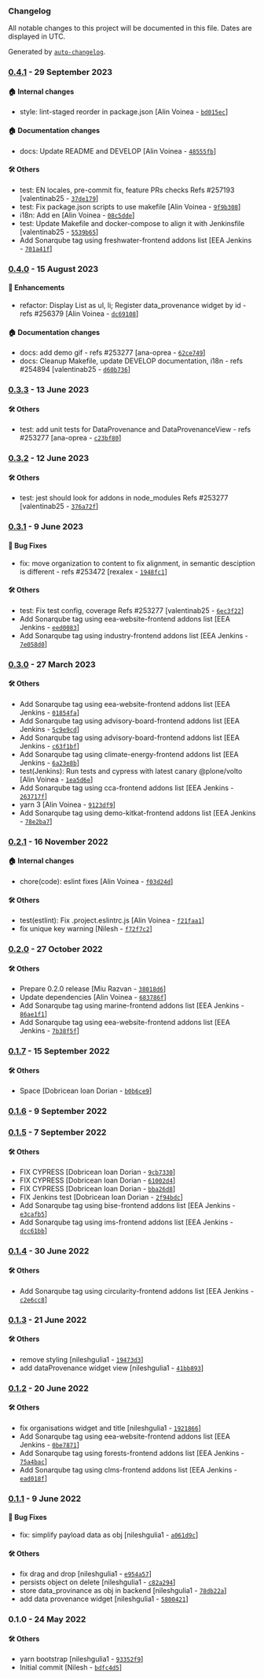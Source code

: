 ### Changelog

All notable changes to this project will be documented in this file. Dates are displayed in UTC.

Generated by [`auto-changelog`](https://github.com/CookPete/auto-changelog).

### [0.4.1](https://github.com/eea/volto-widget-dataprovenance/compare/0.4.0...0.4.1) - 29 September 2023

#### :house: Internal changes

- style: lint-staged reorder in package.json [Alin Voinea - [`bd015ec`](https://github.com/eea/volto-widget-dataprovenance/commit/bd015ec21b3458de74f996da4b39ec8ae4eba316)]

#### :house: Documentation changes

- docs: Update README and DEVELOP [Alin Voinea - [`48555fb`](https://github.com/eea/volto-widget-dataprovenance/commit/48555fbfaecf0eca03a298286002745b157b108c)]

#### :hammer_and_wrench: Others

- test: EN locales, pre-commit fix, feature PRs checks Refs #257193 [valentinab25 - [`37de179`](https://github.com/eea/volto-widget-dataprovenance/commit/37de179b11ee988c31345dce4f5d0a7f2afcf384)]
- test: Fix package.json scripts to use makefile [Alin Voinea - [`9f9b308`](https://github.com/eea/volto-widget-dataprovenance/commit/9f9b3087025f313b34f75162923e4b2c85a70c82)]
- i18n: Add en [Alin Voinea - [`08c5dde`](https://github.com/eea/volto-widget-dataprovenance/commit/08c5dde9bd73f219a9b35f2806e1168cad7d1763)]
- test: Update Makefile and docker-compose to align it with Jenkinsfile [valentinab25 - [`5539b65`](https://github.com/eea/volto-widget-dataprovenance/commit/5539b651a7d841663b85c2a0d45eee3c21a6aeba)]
- Add Sonarqube tag using freshwater-frontend addons list [EEA Jenkins - [`701a41f`](https://github.com/eea/volto-widget-dataprovenance/commit/701a41f1f23dac4c97153961df04d6013c5e27ac)]
### [0.4.0](https://github.com/eea/volto-widget-dataprovenance/compare/0.3.3...0.4.0) - 15 August 2023

#### :nail_care: Enhancements

- refactor: Display List as ul, li; Register data_provenance widget by id - refs #256379 [Alin Voinea - [`dc69108`](https://github.com/eea/volto-widget-dataprovenance/commit/dc691081d050a18eee8984096b2e0e7f9f80125d)]

#### :house: Documentation changes

- docs: add demo gif - refs #253277 [ana-oprea - [`62ce749`](https://github.com/eea/volto-widget-dataprovenance/commit/62ce749bd50f06696cad1b069f0b3d44b7c9d094)]
- docs: Cleanup Makefile, update DEVELOP documentation, i18n - refs #254894 [valentinab25 - [`d60b736`](https://github.com/eea/volto-widget-dataprovenance/commit/d60b7360fd95788be6b122473d1a93ff9047b6d2)]

### [0.3.3](https://github.com/eea/volto-widget-dataprovenance/compare/0.3.2...0.3.3) - 13 June 2023

#### :hammer_and_wrench: Others

- test: add unit tests for DataProvenance and DataProvenanceView - refs #253277 [ana-oprea - [`c23bf80`](https://github.com/eea/volto-widget-dataprovenance/commit/c23bf80e05b27ebf504b6273ec238da3c94743c8)]
### [0.3.2](https://github.com/eea/volto-widget-dataprovenance/compare/0.3.1...0.3.2) - 12 June 2023

#### :hammer_and_wrench: Others

- test: jest should look for addons in node_modules Refs #253277 [valentinab25 - [`376a72f`](https://github.com/eea/volto-widget-dataprovenance/commit/376a72f4a7ee4de5b65949defd8b807afad60197)]
### [0.3.1](https://github.com/eea/volto-widget-dataprovenance/compare/0.3.0...0.3.1) - 9 June 2023

#### :bug: Bug Fixes

- fix: move organization to content to fix alignment, in semantic desciption is different - refs #253472 [rexalex - [`1948fc1`](https://github.com/eea/volto-widget-dataprovenance/commit/1948fc18a117ff01333fd0b70a7e460717e02437)]

#### :hammer_and_wrench: Others

- test: Fix test config, coverage Refs #253277 [valentinab25 - [`6ec3f22`](https://github.com/eea/volto-widget-dataprovenance/commit/6ec3f222da9112c3a721d8a39ec5926400a06863)]
- Add Sonarqube tag using eea-website-frontend addons list [EEA Jenkins - [`eed0083`](https://github.com/eea/volto-widget-dataprovenance/commit/eed0083cc0dd618028334874fbe00fcdef277b8f)]
- Add Sonarqube tag using industry-frontend addons list [EEA Jenkins - [`7e058d0`](https://github.com/eea/volto-widget-dataprovenance/commit/7e058d06b1daaa142ecb82ffbc5c2969266e455e)]
### [0.3.0](https://github.com/eea/volto-widget-dataprovenance/compare/0.2.1...0.3.0) - 27 March 2023

#### :hammer_and_wrench: Others

- Add Sonarqube tag using eea-website-frontend addons list [EEA Jenkins - [`01854fa`](https://github.com/eea/volto-widget-dataprovenance/commit/01854fa55af7377ff97b8112f7c5688a70c92907)]
- Add Sonarqube tag using advisory-board-frontend addons list [EEA Jenkins - [`5c9e9cd`](https://github.com/eea/volto-widget-dataprovenance/commit/5c9e9cd9707b1c952bdf23dc16fae155241de2c1)]
- Add Sonarqube tag using advisory-board-frontend addons list [EEA Jenkins - [`c63f1bf`](https://github.com/eea/volto-widget-dataprovenance/commit/c63f1bf239245e6808ad30013569f4560b084608)]
- Add Sonarqube tag using climate-energy-frontend addons list [EEA Jenkins - [`6a23e8b`](https://github.com/eea/volto-widget-dataprovenance/commit/6a23e8bf3906c56b1cac91108c6288f6cbbc5583)]
- test(Jenkins): Run tests and cypress with latest canary @plone/volto [Alin Voinea - [`1ea5d6e`](https://github.com/eea/volto-widget-dataprovenance/commit/1ea5d6e33d8e541cfd26de0c91f186221bb15496)]
- Add Sonarqube tag using cca-frontend addons list [EEA Jenkins - [`263717f`](https://github.com/eea/volto-widget-dataprovenance/commit/263717fd40985ec0ee74fa29ef0f1748435c2024)]
- yarn 3 [Alin Voinea - [`9123df9`](https://github.com/eea/volto-widget-dataprovenance/commit/9123df9c7eb69d595e9786c456c01cd492983621)]
- Add Sonarqube tag using demo-kitkat-frontend addons list [EEA Jenkins - [`78e2ba7`](https://github.com/eea/volto-widget-dataprovenance/commit/78e2ba79207d6705231c1c638ccbf81062ff8b92)]
### [0.2.1](https://github.com/eea/volto-widget-dataprovenance/compare/0.2.0...0.2.1) - 16 November 2022

#### :house: Internal changes

- chore(code): eslint fixes [Alin Voinea - [`f03d24d`](https://github.com/eea/volto-widget-dataprovenance/commit/f03d24d9f18d381a78c3d0338ebfd045bd6750dd)]

#### :hammer_and_wrench: Others

- test(estlint): Fix .project.eslintrc.js [Alin Voinea - [`f21faa1`](https://github.com/eea/volto-widget-dataprovenance/commit/f21faa195d581066175a9305128cc12fd9ee21fa)]
- fix unique key warning [Nilesh - [`f72f7c2`](https://github.com/eea/volto-widget-dataprovenance/commit/f72f7c2ff7f15f5a83c9be04da0e72c9455ccf09)]
### [0.2.0](https://github.com/eea/volto-widget-dataprovenance/compare/0.1.7...0.2.0) - 27 October 2022

#### :hammer_and_wrench: Others

- Prepare 0.2.0 release [Miu Razvan - [`38018d6`](https://github.com/eea/volto-widget-dataprovenance/commit/38018d6d9b9acd660a35706f22eb5be3ae53a16e)]
- Update dependencies [Alin Voinea - [`683786f`](https://github.com/eea/volto-widget-dataprovenance/commit/683786f502d19ba83f62cf10c800f61b5fdaed3e)]
- Add Sonarqube tag using marine-frontend addons list [EEA Jenkins - [`86ae1f1`](https://github.com/eea/volto-widget-dataprovenance/commit/86ae1f1ebe080dc851af85e4de1f33c51c3b643b)]
- Add Sonarqube tag using eea-website-frontend addons list [EEA Jenkins - [`7b38f5f`](https://github.com/eea/volto-widget-dataprovenance/commit/7b38f5fa80a095b5c9529fd63a8cc09cbbf9067c)]
### [0.1.7](https://github.com/eea/volto-widget-dataprovenance/compare/0.1.6...0.1.7) - 15 September 2022

#### :hammer_and_wrench: Others

- Space [Dobricean Ioan Dorian - [`b0b6ce9`](https://github.com/eea/volto-widget-dataprovenance/commit/b0b6ce9f63983bc5c5250c867fea1eb31bd93758)]
### [0.1.6](https://github.com/eea/volto-widget-dataprovenance/compare/0.1.5...0.1.6) - 9 September 2022

### [0.1.5](https://github.com/eea/volto-widget-dataprovenance/compare/0.1.4...0.1.5) - 7 September 2022

#### :hammer_and_wrench: Others

- FIX CYPRESS [Dobricean Ioan Dorian - [`9cb7330`](https://github.com/eea/volto-widget-dataprovenance/commit/9cb7330f704e6097a57beecea93d39b58748f274)]
- FIX CYPRESS [Dobricean Ioan Dorian - [`61002d4`](https://github.com/eea/volto-widget-dataprovenance/commit/61002d46536297cde9d3d19c1937e4a4e05209a2)]
- FIX CYPRESS [Dobricean Ioan Dorian - [`bba26d8`](https://github.com/eea/volto-widget-dataprovenance/commit/bba26d88ea38288fd8d45431a2af56feef6cb718)]
- FIX Jenkins test [Dobricean Ioan Dorian - [`2f94bdc`](https://github.com/eea/volto-widget-dataprovenance/commit/2f94bdcc5eeee4306e592e95d5869992e234d17e)]
- Add Sonarqube tag using bise-frontend addons list [EEA Jenkins - [`e3cafb5`](https://github.com/eea/volto-widget-dataprovenance/commit/e3cafb546cd846364cdb9e65f60aa07ec03217a4)]
- Add Sonarqube tag using ims-frontend addons list [EEA Jenkins - [`dcc61bb`](https://github.com/eea/volto-widget-dataprovenance/commit/dcc61bb61060a9d5227df46d21dfb591ad1a14cd)]
### [0.1.4](https://github.com/eea/volto-widget-dataprovenance/compare/0.1.3...0.1.4) - 30 June 2022

#### :hammer_and_wrench: Others

- Add Sonarqube tag using circularity-frontend addons list [EEA Jenkins - [`c2e6cc8`](https://github.com/eea/volto-widget-dataprovenance/commit/c2e6cc8e1b1d33c59b57516e213d6d2c0bdcb794)]
### [0.1.3](https://github.com/eea/volto-widget-dataprovenance/compare/0.1.2...0.1.3) - 21 June 2022

#### :hammer_and_wrench: Others

- remove styling [nileshgulia1 - [`19473d3`](https://github.com/eea/volto-widget-dataprovenance/commit/19473d39e67ef5041f49affaae630debca91da8f)]
- add dataProvenance widget view [nileshgulia1 - [`41bb893`](https://github.com/eea/volto-widget-dataprovenance/commit/41bb8936a437665c67e7a6e147c40cca6a370bb5)]
### [0.1.2](https://github.com/eea/volto-widget-dataprovenance/compare/0.1.1...0.1.2) - 20 June 2022

#### :hammer_and_wrench: Others

- fix organisations widget and title [nileshgulia1 - [`1921866`](https://github.com/eea/volto-widget-dataprovenance/commit/1921866f01a0c2543bb9cd34d42d7aa93c9675f4)]
- Add Sonarqube tag using eea-website-frontend addons list [EEA Jenkins - [`0be7871`](https://github.com/eea/volto-widget-dataprovenance/commit/0be7871ec0b8dc8dbb328604aa0c59e92c116951)]
- Add Sonarqube tag using forests-frontend addons list [EEA Jenkins - [`75a4bac`](https://github.com/eea/volto-widget-dataprovenance/commit/75a4baca82c4be52df0dfd8927a26ff2fcd868e2)]
- Add Sonarqube tag using clms-frontend addons list [EEA Jenkins - [`ead018f`](https://github.com/eea/volto-widget-dataprovenance/commit/ead018fbae9cc80468e489199b8df1573b343394)]
### [0.1.1](https://github.com/eea/volto-widget-dataprovenance/compare/0.1.0...0.1.1) - 9 June 2022

#### :bug: Bug Fixes

- fix: simplify payload data as obj [nileshgulia1 - [`a061d9c`](https://github.com/eea/volto-widget-dataprovenance/commit/a061d9cdcb5e56aa4be2358ea6ccd8d9e23d7ac3)]

#### :hammer_and_wrench: Others

- fix drag and drop [nileshgulia1 - [`e954a57`](https://github.com/eea/volto-widget-dataprovenance/commit/e954a57bce8400a2e27ad041030199e07c72679c)]
- persists object on delete [nileshgulia1 - [`c82a294`](https://github.com/eea/volto-widget-dataprovenance/commit/c82a294ef1d38d8a57e04636f78d47a742149eb0)]
- store data_provinance as obj in backend [nileshgulia1 - [`78db22a`](https://github.com/eea/volto-widget-dataprovenance/commit/78db22ab550f3a0363fafd2c75d84ed2a087db1b)]
- add data provenance widget [nileshgulia1 - [`5800421`](https://github.com/eea/volto-widget-dataprovenance/commit/5800421466ad9e14f0bd2ee4a94c7a14bfed72ed)]
### 0.1.0 - 24 May 2022

#### :hammer_and_wrench: Others

- yarn bootstrap [nileshgulia1 - [`93352f9`](https://github.com/eea/volto-widget-dataprovenance/commit/93352f99891aaef0da8b16c32328f0914c3f2e91)]
- Initial commit [Nilesh - [`bdfc4d5`](https://github.com/eea/volto-widget-dataprovenance/commit/bdfc4d54dcd8673838e81c362e8872d4b7530643)]
